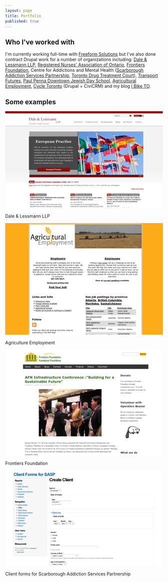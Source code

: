 ```yaml
---
layout: page
title: Portfolio
published: true
---
```


## Who I've worked with

I'm currently working full-time with [Freeform Solutions](http://freeform.ca) but I've also done contract Drupal work for a number of organizations including: [Dale & Lessmann LLP](http://dalelessmann.com), [Registered Nurses' Association of Ontario](http://rnao.ca/), [Frontiers Foundation](http://frontiersfoundation.ca), Centre for Addictions and Mental Health ([Scarborough Addiction Services Partnership](http://scarboroughaddictionservices.org), [Toronto Drug Treatment Court](http://tdtc.ca)), [Transport Futures](http://transportfutures.ca), [Paul Penna Downtown Jewish Day School](http://djds.ca), [Agricultural Employment](http://www.agriemploy.com/), [Cycle Toronto](http://cycleto.ca) (Drupal + CiviCRM) and my blog [I Bike TO](http://ibiketo.ca).

## Some examples

![Dale & Lessmann LLP](/media/dl.png)

Dale & Lessmann LLP

![Agriculture Employment](/media/agriemploy.png)

Agriculture Employment

![Frontiers Foundation](/media/ff.png)

Frontiers Foundation

![client forms for SASP](/media/data.sasp.png)

Client forms for Scarborough Addiction Services Partnership